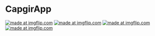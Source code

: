 # CapgirApp

<a href="https://imgflip.com/gif/4hm2d4"><img src="https://i.imgflip.com/4hm2d4.gif" title="made at imgflip.com"/></a>
<a href="https://imgflip.com/gif/4hm2ie"><img src="https://i.imgflip.com/4hm2ie.gif" title="made at imgflip.com"/></a>
<a href="https://imgflip.com/gif/4hm26y"><img src="https://i.imgflip.com/4hm3iz.gif" title="made at imgflip.com"/></a>
<a href="https://imgflip.com/gif/4hm3wf"><img src="https://i.imgflip.com/4hm3wf.gif" title="made at imgflip.com"/></a>
